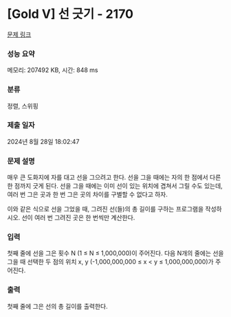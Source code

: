 # [Gold V] 선 긋기 - 2170 

[문제 링크](https://www.acmicpc.net/problem/2170) 

### 성능 요약

메모리: 207492 KB, 시간: 848 ms

### 분류

정렬, 스위핑

### 제출 일자

2024년 8월 28일 18:02:47

### 문제 설명

<p>매우 큰 도화지에 자를 대고 선을 그으려고 한다. 선을 그을 때에는 자의 한 점에서 다른 한 점까지 긋게 된다. 선을 그을 때에는 이미 선이 있는 위치에 겹쳐서 그릴 수도 있는데, 여러 번 그은 곳과 한 번 그은 곳의 차이를 구별할 수 없다고 하자.</p>

<p>이와 같은 식으로 선을 그었을 때, 그려진 선(들)의 총 길이를 구하는 프로그램을 작성하시오. 선이 여러 번 그려진 곳은 한 번씩만 계산한다.</p>

### 입력 

 <p>첫째 줄에 선을 그은 횟수 N (1 ≤ N ≤ 1,000,000)이 주어진다. 다음 N개의 줄에는 선을 그을 때 선택한 두 점의 위치 x, y (-1,000,000,000 ≤ x < y ≤ 1,000,000,000)가 주어진다.</p>

### 출력 

 <p>첫째 줄에 그은 선의 총 길이를 출력한다.</p>

